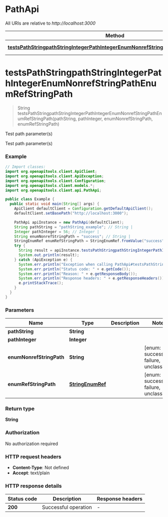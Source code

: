 # PathApi

All URIs are relative to *http://localhost:3000*

| Method | HTTP request | Description |
|------------- | ------------- | -------------|
| [**testsPathStringpathStringIntegerPathIntegerEnumNonrefStringPathEnumRefStringPath**](PathApi.md#testsPathStringpathStringIntegerPathIntegerEnumNonrefStringPathEnumRefStringPath) | **GET** /path/string/{path_string}/integer/{path_integer}/{enum_nonref_string_path}/{enum_ref_string_path} | Test path parameter(s) |


<a id="testsPathStringpathStringIntegerPathIntegerEnumNonrefStringPathEnumRefStringPath"></a>
# **testsPathStringpathStringIntegerPathIntegerEnumNonrefStringPathEnumRefStringPath**
> String testsPathStringpathStringIntegerPathIntegerEnumNonrefStringPathEnumRefStringPath(pathString, pathInteger, enumNonrefStringPath, enumRefStringPath)

Test path parameter(s)

Test path parameter(s)

### Example
```java
// Import classes:
import org.openapitools.client.ApiClient;
import org.openapitools.client.ApiException;
import org.openapitools.client.Configuration;
import org.openapitools.client.models.*;
import org.openapitools.client.api.PathApi;

public class Example {
  public static void main(String[] args) {
    ApiClient defaultClient = Configuration.getDefaultApiClient();
    defaultClient.setBasePath("http://localhost:3000");

    PathApi apiInstance = new PathApi(defaultClient);
    String pathString = "pathString_example"; // String | 
    Integer pathInteger = 56; // Integer | 
    String enumNonrefStringPath = "success"; // String | 
    StringEnumRef enumRefStringPath = StringEnumRef.fromValue("success"); // StringEnumRef | 
    try {
      String result = apiInstance.testsPathStringpathStringIntegerPathIntegerEnumNonrefStringPathEnumRefStringPath(pathString, pathInteger, enumNonrefStringPath, enumRefStringPath);
      System.out.println(result);
    } catch (ApiException e) {
      System.err.println("Exception when calling PathApi#testsPathStringpathStringIntegerPathIntegerEnumNonrefStringPathEnumRefStringPath");
      System.err.println("Status code: " + e.getCode());
      System.err.println("Reason: " + e.getResponseBody());
      System.err.println("Response headers: " + e.getResponseHeaders());
      e.printStackTrace();
    }
  }
}
```

### Parameters

| Name | Type | Description  | Notes |
|------------- | ------------- | ------------- | -------------|
| **pathString** | **String**|  | |
| **pathInteger** | **Integer**|  | |
| **enumNonrefStringPath** | **String**|  | [enum: success, failure, unclassified] |
| **enumRefStringPath** | [**StringEnumRef**](.md)|  | [enum: success, failure, unclassified] |

### Return type

**String**

### Authorization

No authorization required

### HTTP request headers

 - **Content-Type**: Not defined
 - **Accept**: text/plain

### HTTP response details
| Status code | Description | Response headers |
|-------------|-------------|------------------|
| **200** | Successful operation |  -  |

